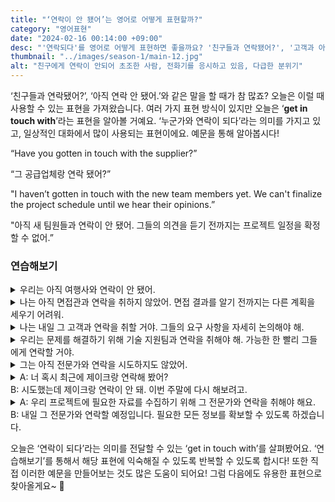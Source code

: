 ```yaml
---
title: "‘연락이 안 됐어’는 영어로 어떻게 표현할까?"
category: "영어표현"
date: "2024-02-16 00:14:00 +09:00"
desc: "'연락되다'를 영어로 어떻게 표현하면 좋을까요? '친구들과 연락됐어?', '고객과 아직 연락이 안 됐어' 등을 영어로 표현하는 법을 배워봅시다. 다양한 예문을 통해서 연습하고 본인의 표현으로 만들어 보세요."
thumbnail: "../images/season-1/main-12.jpg"
alt: "친구에게 연락이 안되어 초조한 사람, 전화기를 응시하고 있음, 다급한 분위기"
---
```


‘친구들과 연락됐어?’, ‘아직 연락 안 됐어.’와 같은 말을 할 때가 참 많죠? 오늘은 이럴 때 사용할 수 있는 표현을 가져왔습니다. 여러 가지 표현 방식이 있지만 오늘은 ‘**get in touch with**’라는 표현을 알아볼 거예요. ‘누군가와 연락이 되다’라는 의미를 가지고 있고, 일상적인 대화에서 많이 사용되는 표현이에요. 예문을 통해 알아봅시다!

“Have you gotten in touch with the supplier?”

“그 공급업체랑 연락 됐어?”

"I haven’t gotten in touch with the new team members yet. We can't finalize the project schedule until we hear their opinions.”

"아직 새 팀원들과 연락이 안 됐어. 그들의 의견을 듣기 전까지는 프로젝트 일정을 확정할 수 없어.”

### 연습해보기

<details>
  <summary>우리는 아직 여행사와 연락이 안 됐어.</summary>
  <span>We haven't gotten in touch with the travel agency yet. </span>
</details>

<details>
 <summary>나는 아직 면접관과 연락을 취하지 않았어. 면접 결과를 알기 전까지는 다른 계획을 세우기 어려워.</summary>
  <span>I haven't gotten in touch with the interviewer yet. It's hard to make other plans until I know the result of the interview.</span>
</details>

<details>
  <summary>나는 내일 그 고객과 연락을 취할 거야. 그들의 요구 사항을 자세히 논의해야 해.</summary>
  <span>I will get in touch with the client tomorrow. We need to discuss their requirements in detail.</span>
</details>

<details>
  <summary>우리는 문제를 해결하기 위해 기술 지원팀과 연락을 취해야 해. 가능한 한 빨리 그들에게 연락할 거야.</summary>
  <span>We need to get in touch with the tech support team to solve the problem. We'll contact them as soon as possible.</span>
</details>

<details>
  <summary>그는 아직 전문가와 연락을 시도하지도 않았어.</summary>
  <span>He still hasn't tried to get in touch with the expert.</span>
</details>

<details>
  <summary>A: 너 혹시 최근에 제이크랑 연락해 봤어?<br>
B: 시도했는데 제이크랑 연락이 안 돼. 이번 주말에 다시 해보려고.</summary>
  <span>A: Have you tried getting in touch with Jake recently?<br>B: Yes, I've tried, but I haven't been able to get in touch with him. I'll try again this weekend.</span>

</details>

<details>
  <summary>A: 우리 프로젝트에 필요한 자료를 수집하기 위해 그 전문가와 연락을 취해야 해요.<br>
B: 내일 그 전문가와 연락할 예정입니다. 필요한 모든 정보를 확보할 수 있도록 하겠습니다.</summary>
  <span>A: We need to contact that expert to gather the information required for our project.<br>
B: Yes, I plan to get in touch with the expert tomorrow. I'll make sure to collect all the necessary details.</span>

</details>

오늘은 ‘연락이 되다’라는 의미를 전달할 수 있는 ‘get in touch with’를 살펴봤어요. ‘연습해보기’를 통해서 해당 표현에 익숙해질 수 있도록 반복할 수 있도록 합시다! 또한 직접 이러한 예문을 만들어보는 것도 많은 도움이 되어요! 그럼 다음에도 유용한 표현으로 찾아올게요~ 🙂
